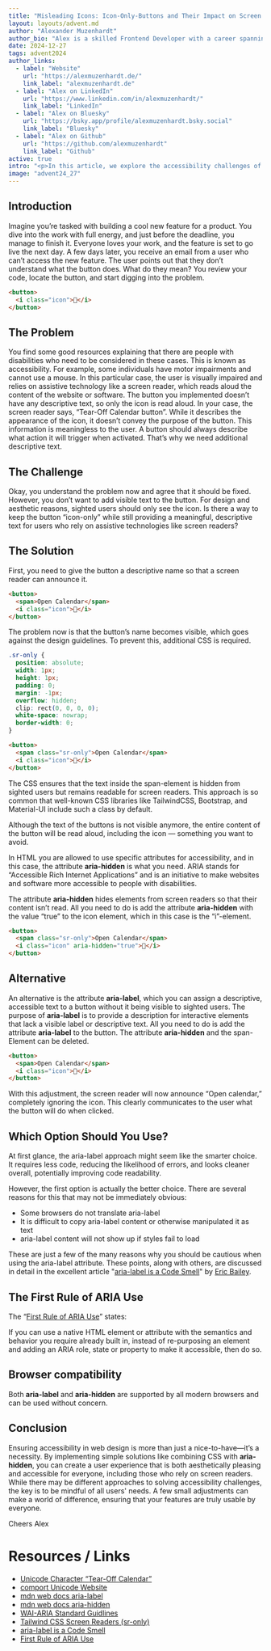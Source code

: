 ```yaml
---
title: "Misleading Icons: Icon-Only-Buttons and Their Impact on Screen Readers"
layout: layouts/advent.md
author: "Alexander Muzenhardt"
author_bio: "Alex is a skilled Frontend Developer with a career spanning back to 2015. Since joining cit GmbH in 2019, Alex has specialized in accessibility, crafting inclusive and user-friendly digital experiences that ensure seamless web engagement for everyone."
date: 2024-12-27
tags: advent2024
author_links:
  - label: "Website"
    url: "https://alexmuzenhardt.de/"
    link_label: "alexmuzenhardt.de"
  - label: "Alex on LinkedIn"
    url: "https://www.linkedin.com/in/alexmuzenhardt/"
    link_label: "LinkedIn"
  - label: "Alex on Bluesky"
    url: "https://bsky.app/profile/alexmuzenhardt.bsky.social"
    link_label: "Bluesky"
  - label: "Alex on Github"
    url: "https://github.com/alexmuzenhardt"
    link_label: "Github"
active: true
intro: "<p>In this article, we explore the accessibility challenges of icon-only buttons, their impact on screen readers, and practical solutions to make them inclusive for all users.</p>"
image: "advent24_27"
---
```


## Introduction

Imagine you’re tasked with building a cool new feature for a product. You dive into the work with full energy, and just before the deadline, you manage to finish it. Everyone loves your work, and the feature is set to go live the next day.
A few days later, you receive an email from a user who can’t access the new feature. The user points out that they don’t understand what the button does. What do they mean? You review your code, locate the button, and start digging into the problem.

```html
<button>
  <i class="icon">📆</i>
</button>
```

## The Problem

You find some good resources explaining that there are people with disabilities who need to be considered in these cases. This is known as accessibility. For example, some individuals have motor impairments and cannot use a mouse. In this particular case, the user is visually impaired and relies on assistive technology like a screen reader, which reads aloud the content of the website or software. The button you implemented doesn’t have any descriptive text, so only the icon is read aloud. In your case, the screen reader says, “Tear-Off Calendar button”. While it describes the appearance of the icon, it doesn’t convey the purpose of the button. This information is meaningless to the user. A button should always describe what action it will trigger when activated. That’s why we need additional descriptive text.

## The Challenge

Okay, you understand the problem now and agree that it should be fixed. However, you don’t want to add visible text to the button. For design and aesthetic reasons, sighted users should only see the icon. Is there a way to keep the button “icon-only” while still providing a meaningful, descriptive text for users who rely on assistive technologies like screen readers?

## The Solution

First, you need to give the button a descriptive name so that a screen reader can announce it.

```html
<button>
  <span>Open Calendar</span>
  <i class="icon">📆</i>
</button>
```

The problem now is that the button’s name becomes visible, which goes against the design guidelines. To prevent this, additional CSS is required.

```css
.sr-only {
  position: absolute;
  width: 1px;
  height: 1px;
  padding: 0;
  margin: -1px;
  overflow: hidden;
  clip: rect(0, 0, 0, 0);
  white-space: nowrap;
  border-width: 0;
}
```

```html
<button>
  <span class="sr-only">Open Calendar</span>
  <i class="icon">📆</i>
</button>
```

The CSS ensures that the text inside the span-element is hidden from sighted users but remains readable for screen readers. This approach is so common that well-known CSS libraries like TailwindCSS, Bootstrap, and Material-UI include such a class by default.

Although the text of the buttons is not visible anymore, the entire content of the button will be read aloud, including the icon — something you want to avoid.

In HTML you are allowed to use specific attributes for accessibility, and in this case, the attribute **aria-hidden** is what you need. ARIA stands for “Accessible Rich Internet Applications” and is an initiative to make websites and software more accessible to people with disabilities.

The attribute **aria-hidden** hides elements from screen readers so that their content isn’t read. All you need to do is add the attribute **aria-hidden** with the value “true” to the icon element, which in this case is the “i”-element.

```html
<button>
  <span class="sr-only">Open Calendar</span>
  <i class="icon" aria-hidden="true">📆</i>
</button>
```

## Alternative

An alternative is the attribute **aria-label**, which you can assign a descriptive, accessible text to a button without it being visible to sighted users. The purpose of **aria-label** is to provide a description for interactive elements that lack a visible label or descriptive text. All you need to do is add the attribute **aria-label** to the button. The attribute **aria-hidden** and the span-Element can be deleted.

```html
<button>
  <span>Open Calendar</span>
  <i class="icon">📆</i>
</button>
```

With this adjustment, the screen reader will now announce “Open calendar,” completely ignoring the icon. This clearly communicates to the user what the button will do when clicked.

## Which Option Should You Use?

At first glance, the aria-label approach might seem like the smarter choice. It requires less code, reducing the likelihood of errors, and looks cleaner overall, potentially improving code readability.

However, the first option is actually the better choice. There are several reasons for this that may not be immediately obvious:

- Some browsers do not translate aria-label
- It is difficult to copy aria-label content or otherwise manipulated it as text
- aria-label content will not show up if styles fail to load

These are just a few of the many reasons why you should be cautious when using the aria-label attribute. These points, along with others, are discussed in detail in the excellent article "[aria-label is a Code Smell](https://ericwbailey.website/published/aria-label-is-a-code-smell)" by [Eric Bailey](https://github.com/ericwbailey/ericwbailey.website).

## The First Rule of ARIA Use

The “[First Rule of ARIA Use](https://www.w3.org/TR/using-aria/#firstrule)” states:

If you can use a native HTML element or attribute with the semantics and behavior you require already built in, instead of re-purposing an element and adding an ARIA role, state or property to make it accessible, then do so.

## Browser compatibility

Both **aria-label** and **aria-hidden** are supported by all modern browsers and can be used without concern.

## Conclusion

Ensuring accessibility in web design is more than just a nice-to-have—it’s a necessity. By implementing simple solutions like combining CSS with **aria-hidden**, you can create a user experience that is both aesthetically pleasing and accessible for everyone, including those who rely on screen readers. While there may be different approaches to solving accessibility challenges, the key is to be mindful of all users' needs. A few small adjustments can make a world of difference, ensuring that your features are truly usable by everyone.

Cheers
Alex

# Resources / Links

- [Unicode Character “Tear-Off Calendar”](https://www.compart.com/en/unicode/U+1F4C6)
- [comport Unicode Website](https://www.compart.com/en/unicode/)
- [mdn web docs aria-label](https://developer.mozilla.org/en-US/docs/Web/Accessibility/ARIA/Attributes/aria-label)
- [mdn web docs aria-hidden](https://developer.mozilla.org/en-US/docs/Web/Accessibility/ARIA/Attributes/aria-hidden)
- [WAI-ARIA Standard Guidlines](https://www.w3.org/WAI/standards-guidelines/aria/)
- [Tailwind CSS Screen Readers (sr-only)](https://tailwindcss.com/docs/screen-readers)
- [aria-label is a Code Smell](https://ericwbailey.website/published/aria-label-is-a-code-smell)
- [First Rule of ARIA Use](https://www.w3.org/TR/using-aria/#firstrule)
